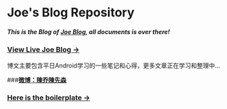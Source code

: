 # Joe's Blog Repository

##### This is the Blog of [Joe Blog](https://github.com/mrjoechen/mrjoechen.github.io), all documents is over there!


### [View Live Joe Blog &rarr;](http://jctech.cc)


博文主要包含平日Android学习的一些笔记和心得，更多文章正在学习和整理中...



###**[微博：陳乔陳先森](http://weibo.com/543468047)**

### [Here is the boilerplate &rarr;](http://huangxuan.me/huxblog-boilerplate/)
